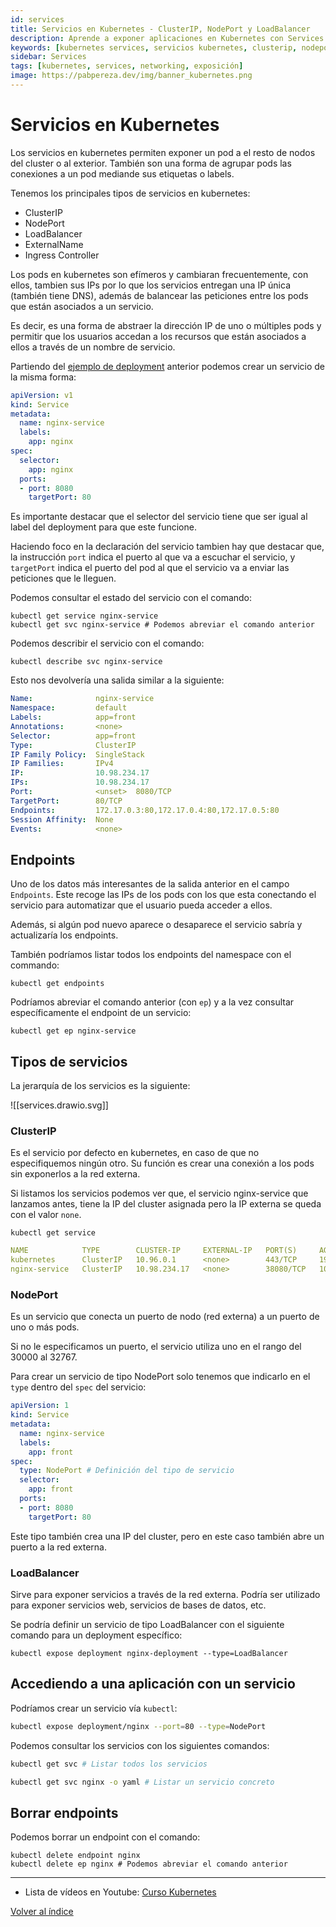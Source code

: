 ```yaml
---
id: services
title: Servicios en Kubernetes - ClusterIP, NodePort y LoadBalancer
description: Aprende a exponer aplicaciones en Kubernetes con Services. Domina ClusterIP, NodePort, LoadBalancer y endpoints con ejemplos prácticos.
keywords: [kubernetes services, servicios kubernetes, clusterip, nodeport, loadbalancer, exponer aplicaciones kubernetes, networking kubernetes]
sidebar: Services
tags: [kubernetes, services, networking, exposición]
image: https://pabpereza.dev/img/banner_kubernetes.png
---
```



# Servicios en Kubernetes
Los servicios en kubernetes permiten exponer un pod a el resto de nodos del cluster o al exterior. También son una forma de agrupar pods las conexiones a un pod mediande sus etiquetas o labels. 


Tenemos los principales tipos de servicios en kubernetes:
* ClusterIP
* NodePort
* LoadBalancer
* ExternalName
* Ingress Controller


Los pods en kubernetes son efímeros y cambiaran frecuentemente, con ellos, tambien sus IPs por lo que los servicios entregan una IP
única (también tiene DNS), además de balancear las peticiones entre los pods que están asociados a un servicio.

Es decir, es una forma de abstraer la dirección IP de uno o múltiples pods y permitir que los usuarios accedan a los recursos que están asociados a ellos a través de un nombre de servicio.


Partiendo del [ejemplo de deployment](108.Deployments.md) anterior podemos crear un servicio de la misma forma:

```yaml
apiVersion: v1
kind: Service
metadata:
  name: nginx-service
  labels:
    app: nginx
spec:
  selector:
    app: nginx
  ports:
  - port: 8080
    targetPort: 80
```

Es importante destacar que el selector del servicio tiene que ser igual al label del deployment para que este funcione.

Haciendo foco en la declaración del servicio tambien hay que destacar que, la instrucción `port` indica el puerto al que va a escuchar el servicio, y `targetPort` indica el puerto del pod al que el servicio va a enviar las peticiones que le lleguen.


Podemos consultar el estado del servicio con el comando:
```shell
kubectl get service nginx-service
kubectl get svc nginx-service # Podemos abreviar el comando anterior
```

Podemos describir el servicio con el comando:
```shell
kubectl describe svc nginx-service
```

Esto nos devolvería una salida similar a la siguiente:
```yaml
Name:              nginx-service
Namespace:         default
Labels:            app=front
Annotations:       <none>
Selector:          app=front
Type:              ClusterIP
IP Family Policy:  SingleStack
IP Families:       IPv4
IP:                10.98.234.17
IPs:               10.98.234.17
Port:              <unset>  8080/TCP
TargetPort:        80/TCP
Endpoints:         172.17.0.3:80,172.17.0.4:80,172.17.0.5:80
Session Affinity:  None
Events:            <none>
```

## Endpoints
Uno de los datos más interesantes de la salida anterior en el campo `Endpoints`. Este recoge las IPs de los pods con los que esta conectando el servicio para automatizar que el usuario pueda acceder a ellos.

Además, si algún pod nuevo aparece o desaparece el servicio sabría y actualizaría los endpoints.

También podríamos listar todos los endpoints del namespace con el commando:
```shell
kubectl get endpoints
```

Podríamos abreviar el comando anterior (con `ep`) y a la vez consultar específicamente el endpoint de un servicio:
```shell
kubectl get ep nginx-service
```


## Tipos de servicios

La jerarquía de los servicios es la siguiente:

![[services.drawio.svg]]


###	ClusterIP
Es el servicio por defecto en kubernetes, en caso de que no especifiquemos ningún otro. Su función es crear una conexión a los pods sin exponerlos a la red externa.

Si listamos los servicios podemos ver que, el servicio nginx-service que lanzamos antes, tiene la IP del cluster asignada pero la IP externa se queda con el valor `none`.
```shell
kubectl get service                                                       
```
```yaml
NAME            TYPE        CLUSTER-IP     EXTERNAL-IP   PORT(S)     AGE
kubernetes      ClusterIP   10.96.0.1      <none>        443/TCP     19d
nginx-service   ClusterIP   10.98.234.17   <none>        38080/TCP   10h
```

### NodePort
Es un servicio que conecta un puerto de nodo (red externa) a un puerto de uno o más pods.

Si no le especificamos un puerto, el servicio utiliza uno en el rango del 30000 al 32767.

Para crear un servicio de tipo NodePort solo tenemos que indicarlo en el `type` dentro del `spec` del servicio:
```yaml
apiVersion: 1                                                                      
kind: Service
metadata:
  name: nginx-service
  labels:
    app: front
spec:
  type: NodePort # Definición del tipo de servicio
  selector:
    app: front
  ports:
  - port: 8080
    targetPort: 80
```

Este tipo también crea una IP del cluster, pero en este caso también abre un puerto a la red externa.

### LoadBalancer
Sirve para exponer servicios a través de la red externa. Podría ser utilizado para exponer servicios web, servicios de bases de datos, etc.

Se podría definir un servicio de tipo LoadBalancer con el siguiente comando para un deployment específico:
```shell
kubectl expose deployment nginx-deployment --type=LoadBalancer
```

## Accediendo a una aplicación con un servicio
Podríamos crear un servicio vía `kubectl`:
``` bash
kubectl expose deployment/nginx --port=80 --type=NodePort
```

Podemos consultar los servicios con los siguientes comandos:
```bash
kubectl get svc # Listar todos los servicios

kubectl get svc nginx -o yaml # Listar un servicio concreto
```


## Borrar endpoints
Podemos borrar un endpoint con el comando:
```shell
kubectl delete endpoint nginx
kubectl delete ep nginx # Podemos abreviar el comando anterior
```


---
* Lista de vídeos en Youtube: [Curso Kubernetes](https://www.youtube.com/playlist?list=PLQhxXeq1oc2k9MFcKxqXy5GV4yy7wqSma)

[Volver al índice](README.md#índice)
